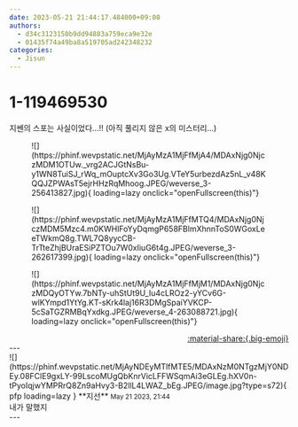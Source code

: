 ```yaml
---
date: 2023-05-21 21:44:17.484000+09:00
authors:
  - d34c3123150b9dd94883a759eca9e32e
  - 01435f74a49ba8a519705ad242348232
categories:
  - Jisun
---
```


# 1-119469530

<div class="post-container" markdown="1">
<div class="content-container md-sidebar__scrollwrap" markdown="1">

지쎈의 스포는 사실이었다...!! (아직 풀리지 않은 x의 미스터리...)
<figure markdown="1">
![](https://phinf.wevpstatic.net/MjAyMzA1MjFfMjA4/MDAxNjg0NjczMDM1OTUw._vrg2ACJGtNsBu-y1WN8TuiSJ_rWq_mOuptcXv3Go3Ug.VTeY5urbezdAz5nL_v48KQQJZPWAsT5ejrHHzRqMhoog.JPEG/weverse_3-256413827.jpg){ loading=lazy onclick="openFullscreen(this)"}
</figure>

<figure markdown="1">
![](https://phinf.wevpstatic.net/MjAyMzA1MjFfMTQ4/MDAxNjg0NjczMDM5Mzc4.m0KWHlFoYyDqmgP658FBlmXhnnToS0WGoxLeeTWkmQ8g.TWL7Q8yycCB-TrTteZhjBUraESiPZTOu7W0xIiuG6t4g.JPEG/weverse_3-262617399.jpg){ loading=lazy onclick="openFullscreen(this)"}
</figure>

<figure markdown="1">
![](https://phinf.wevpstatic.net/MjAyMzA1MjFfMjM1/MDAxNjg0NjczMDQyOTYw.7bNTy-uhStUt9U_Iu4cLROz2-yYCv6G-wlKYmpd1YtYg.KT-sKrk4laj16R3DMgSpaiYVKCP-5cSaTGZRMBqYxdkg.JPEG/weverse_4-263088721.jpg){ loading=lazy onclick="openFullscreen(this)"}
</figure>
 

</div>
</div>

<div style="text-align: right;" markdown="1">
<a href="https://weverse.io/fromis9/fanpost/1-119469530" style="text-align: right;">:material-share:{.big-emoji}</a>
</div>
---

<div class="comments-container md-sidebar__scrollwrap" markdown="1">
<div class="comment" markdown="1">
<div class='id-container' markdown="1">
![](https://phinf.wevpstatic.net/MjAyNDEyMTlfMTE5/MDAxNzM0NTgzMjY0NDEy.08FClE9gxLY-99LscoMUgQbKnrVicLFFWSqmAi3eGLEg.hXV0n-tPyoIqjwYMPRrQ8Zn9aHvy3-B2llL4LWAZ_bEg.JPEG/image.jpg?type=s72){ pfp loading=lazy }
**<span class="artist">지선</span>** <small>May 21 2023, 21:44</small><br>
</div>
<div class='comment-body' markdown="1">
내가 말했지
</div>
</div>
</div>
---
